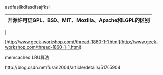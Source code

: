 asdfasjlkdfasdfsajfksl

| [ ](http://www.geek-workshop.com/forum.php?mod=viewthread&action=printable&tid=1860)[](http://www.geek-workshop.com/forum.php?mod=viewthread&action=printable&tid=1860)开源许可证GPL、BSD、MIT、Mozilla、Apache和LGPL的区别 |
| :--- |
|

[http:\/\/www.geek-workshop.com\/thread-1860-1-1.html](http://www.geek-workshop.com/thread-1860-1-1.html)



memcached LRU算法

http:\/\/blog.csdn.net\/fusan2004\/article\/details\/51705904

